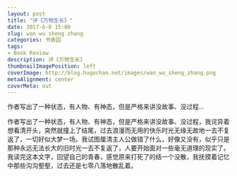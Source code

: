 ```yaml
---
layout: post
title: "评《万物生长》"
date: 2017-6-8 15:00
slug: wan wu sheng zhang
categories: 书香园
tags:
- Book Review
description: 评《万物生长》
thumbnailImagePosition: left
coverImage: http://blog.hugochan.net/images/wan_wu_sheng_zhang.png
metaAlignment: center
coverMeta: out
---
```


作者写出了一种状态，有人物、有神态，但是严格来讲没故事、没过程...
<!-- excerpt -->

作者写出了一种状态，有人物、有神态，但是严格来讲没故事、没过程，我诧异着想看清开头，突然就撞上了结尾，过去浪漫而无用的快乐时光无缘无故地一去不复返了，一切好似大梦一场。我试图厘清主人公做错了什么，好像又没有，似乎只是那种永远无法长大的旧时光一去不复返了，人要开始面对一些毫无道理的现实了。我读完这本文字，回望自己的青春，感觉原来打死了的结一个没散，我抚摸着记忆中那些沟沟壑壑，过去还是七零八落地散乱着。
